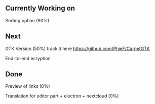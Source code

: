 ## Currently Working on

Sorting option (90%)

## Next

GTK Version (50%) track it here https://github.com/PhieF/CarnetGTK

End-to-end ecryption

## Done


Preview of links (0%)

Translation for editor part + electron + nextcloud (0%)

